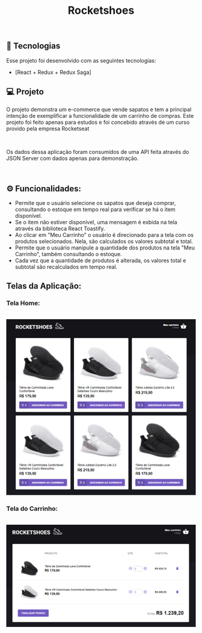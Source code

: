 <h1 align="center">
   Rocketshoes
</h1>

<br>

## 🚀 Tecnologias

Esse projeto foi desenvolvido com as seguintes tecnologias:

- [React + Redux + Redux Saga]


## 💻 Projeto

O projeto demonstra um e-commerce que vende sapatos e tem a principal intenção de exemplificar a funcionalidade de um carrinho de compras. Este projeto foi feito apenas para estudos e foi concebido através de um curso provido pela empresa Rocketseat

<br>

Os dados dessa aplicação foram consumidos de uma API feita através do JSON Server com dados apenas para demonstração. 

<br>

## ⚙ Funcionalidades:

- Permite que o usuário selecione os sapatos que deseja comprar, consultando o estoque em tempo real para verificar se há o item disponível.
- Se o item não estiver disponível, uma mensagem é exbida na tela através da biblioteca React Toastify.
- Ao clicar em "Meu Carrinho" o usuário é direcionado para a tela com os produtos selecionados. Nela, são calculados os valores subtotal e total.
- Permite que o usuário manipule a quantidade dos produtos na tela "Meu Carrinho", também consultando o estoque.
- Cada vez que a quantidade de produtos é alterada, os valores total e subtotal são recalculados em tempo real.

## Telas da Aplicação: 

### Tela Home:

<br>

<img src="images/tela_home_rocketshoes.png">

<br>

### Tela do Carrinho:

<br>

<img src="images/tela_carrinho_rocketshoes.png">

